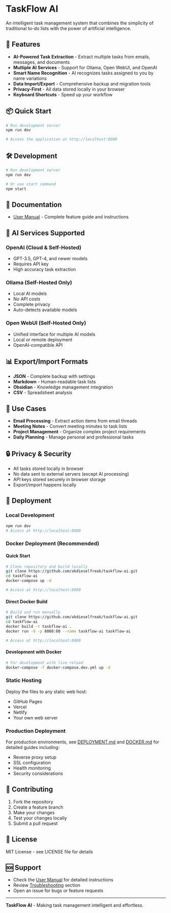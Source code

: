 # TaskFlow AI

An intelligent task management system that combines the simplicity of traditional to-do lists with the power of artificial intelligence.

## 🚀 Features

- **AI-Powered Task Extraction** - Extract multiple tasks from emails, messages, and documents
- **Multiple AI Services** - Support for Ollama, Open WebUI, and OpenAI
- **Smart Name Recognition** - AI recognizes tasks assigned to you by name variations
- **Data Import/Export** - Comprehensive backup and migration tools
- **Privacy-First** - All data stored locally in your browser
- **Keyboard Shortcuts** - Speed up your workflow

## 📦 Quick Start

```bash
# Run development server
npm run dev

# Access the application at http://localhost:8000
```

## 🛠️ Development

```bash
# Run development server
npm run dev

# Or use start command
npm start
```

## 📖 Documentation

- [User Manual](manual.html) - Complete feature guide and instructions

## 🔧 AI Services Supported

### OpenAI (Cloud & Self-Hosted)
- GPT-3.5, GPT-4, and newer models
- Requires API key
- High accuracy task extraction

### Ollama (Self-Hosted Only)
- Local AI models
- No API costs
- Complete privacy
- Auto-detects available models

### Open WebUI (Self-Hosted Only)
- Unified interface for multiple AI models
- Local or remote deployment
- OpenAI-compatible API

## 📊 Export/Import Formats

- **JSON** - Complete backup with settings
- **Markdown** - Human-readable task lists
- **Obsidian** - Knowledge management integration
- **CSV** - Spreadsheet analysis

## 🎯 Use Cases

- **Email Processing** - Extract action items from email threads
- **Meeting Notes** - Convert meeting minutes to task lists
- **Project Management** - Organize complex project requirements
- **Daily Planning** - Manage personal and professional tasks

## 🔒 Privacy & Security

- All tasks stored locally in browser
- No data sent to external servers (except AI processing)
- API keys stored securely in browser storage
- Export/import happens locally

## 🚀 Deployment

### Local Development
```bash
npm run dev
# Access at http://localhost:8000
```

### Docker Deployment (Recommended)

#### Quick Start
```bash
# Clone repository and build locally
git clone https://github.com/akdieselfreak/taskflow-ai.git
cd taskflow-ai
docker-compose up -d

# Access at http://localhost:8080
```

#### Direct Docker Build
```bash
# Build and run manually
git clone https://github.com/akdieselfreak/taskflow-ai.git
cd taskflow-ai
docker build -t taskflow-ai .
docker run -d -p 8080:80 --name taskflow-ai taskflow-ai

# Access at http://localhost:8080
```

#### Development with Docker
```bash
# For development with live reload
docker-compose -f docker-compose.dev.yml up -d
```

### Static Hosting
Deploy the files to any static web host:
- GitHub Pages
- Vercel
- Netlify
- Your own web server

### Production Deployment
For production environments, see [DEPLOYMENT.md](DEPLOYMENT.md) and [DOCKER.md](DOCKER.md) for detailed guides including:
- Reverse proxy setup
- SSL configuration
- Health monitoring
- Security considerations

## 🤝 Contributing

1. Fork the repository
2. Create a feature branch
3. Make your changes
4. Test your changes locally
5. Submit a pull request

## 📝 License

MIT License - see LICENSE file for details

## 🆘 Support

- Check the [User Manual](manual.html) for detailed instructions
- Review [Troubleshooting](manual.html#troubleshooting) section
- Open an issue for bugs or feature requests

---

**TaskFlow AI** - Making task management intelligent and effortless.
